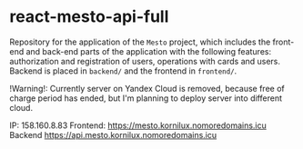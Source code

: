 # react-mesto-api-full
Repository for the application of the `Mesto` project, which includes the front-end and back-end parts of the application with the following features: authorization and registration of users, operations with cards and users. Backend is placed in `backend/` and the frontend in `frontend/`.

!Warning!: Currently server on Yandex Cloud is removed, because free of charge period has ended, but I'm planning to deploy server into different cloud.

IP: 158.160.8.83
Frontend: https://mesto.kornilux.nomoredomains.icu
Backend https://api.mesto.kornilux.nomoredomains.icu

